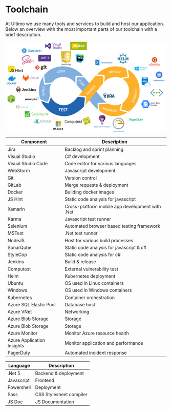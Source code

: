 # Toolchain

At Ultimo we use many tools and services to build and host our application. Below an overview with the most important parts of our toolchain with a brief description.

![Overview](Overview.png)

| Component                  | Description |
| -------------------------- | ----------- |
| Jira                       | Backlog and sprint planning |
| Visual Studio              | C# development |
| Visual Studio Code         | Code editor for various languages |
| WebStorm                   | Javascript development |
| Git                        | Version control |
| GitLab                     | Merge requests & deployment |
| Docker                     | Building docker images |
| JS Hint                    | Static code analysis for javascript |
| Xamarin                    | Cross-platform mobile app development with .Net |
| Karma                      | Javascript test runner |
| Selenium                   | Automated browser based testing framework |
| MSTest                     | .Net test runner |
| NodeJS                     | Host for various build processes |
| SonarQube                  | Static code analysis for javascript & c# |
| StyleCop                   | Static code analysis for c# |
| Jenkins                    | Build & release |
| Computest                  | External vulnerability test |
| Helm                       | Kubernetes deployment |
| Ubuntu                     | OS used in Linux containers |
| Windows                    | OS used in Windows containers |
| Kubernetes                 | Container orchestration |
| Azure SQL Elastic Pool     | Database host |
| Azure VNet                 | Networking |
| Azure Blob Storage         | Storage |
| Azure Blob Storage         | Storage |
| Azure Monitor              | Monitor Azure resource health |
| Azure Application Insights | Monitor application and performance |
| PagerDuty                  | Automated incident response |

| Language                 | Description |
| ------------------------ | ----------- |
| .Net 5                   | Backend & deployment |
| Javascript               | Frontend |
| Powershell               | Deployment |
| Sass                     | CSS Stylesheet compiler |
| JS Doc                   | JS Documentation |